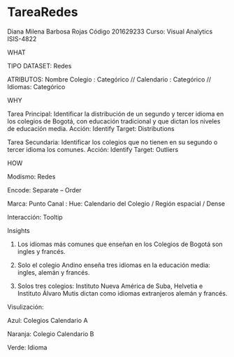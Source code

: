 # TareaRedes
Diana Milena Barbosa Rojas
Código 201629233
Curso: Visual Analytics ISIS-4822

WHAT

TIPO DATASET: Redes

ATRIBUTOS:  Nombre Colegio : Categórico  //  Calendario : Categórico  //  Idiomas: Categórico

WHY

Tarea Principal: Identificar la distribución de un segundo y tercer idioma en los colegios de Bogotá, con educación tradicional y que dictan los niveles de educación media. Acción: Identify   Target: Distributions 

Tarea Secundaria: Identificar los colegios que no tienen en su segundo o tercer idioma los comunes.                                                                                  Acción: Identify                Target: Outliers

HOW

Modismo: Redes

Encode: Separate – Order 

Marca: Punto     Canal : Hue: Calendario del Colegio    /  Región espacial  / Dense

Interacción: Tooltip


Insights

1. Los idiomas más comunes que enseñan en los Colegios de Bogotá son ingles y francés. 

2. Solo el colegio Andino enseña tres idiomas en la educación media: ingles, alemán y francés.

3. Solos tres colegios: Instituto Nueva América de Suba, Helvetia e Instituto Álvaro Mutis dictan como idiomas extranjeros alemán y francés.  

Visulización:

Azul: Colegios Calendario A

Naranja: Colegio Calendario B

Verde: Idioma
